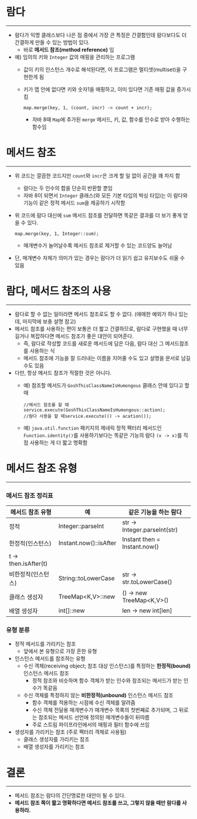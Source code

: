 # 람다

---

- 람다가 익명 클래스보다 나은 점 중에서 가장 큰 특징은 간결함인데 람다보다도 더 간결하게 만들 수 있는 방법이 있다.
    - 바로 **메서드 참조(method reference)** 임
- 예) 임의의 키와 `Integer` 값의 매핑을 관리하는 프로그램
    - 값이 키의 인스턴스 개수로 해석된다면, 이 프로그램은 멀티셋(multiset)을 구현한게 됨
    - 키가 맵 안에 없다면 키와 숫자1을 매핑하고, 이미 있다면 기존 매핑 값을 증가시킴
        
        ```
        map.merge(key, 1, (count, incr) -> count + incr);
        ```
        
        - 자바 8때 `Map`에 추가된 `merge` 메서드, 키, 값, 함수를 인수로 받아 수행하는 함수임

# 메서드 참조

---

- 위 코드는 깔끔한 코드지만 `count`와 `incr`은 크게 할 일 없이 공간을 꽤 차지 함
    - 람다는 두 인수의 합을 단순히 반환할 뿐임
    - 자바 8이 되면서 `Integer` 클래스(와 모든 기본 타입의 박싱 타입)는 이 람다와 기능이 같은 정적 메서드 `sum`을 제공하기 시작함
- 위 코드에 람다 대신에 `sum` 메서드 참조를 전달하면 똑같은 결과를 더 보기 좋게 얻을 수 있다.
    
    ```
    map.merge(key, 1, Integer::sum);
    ```
    
    - 매개변수가 늘어날수록 메서드 참조로 제거할 수 있는 코드양도 늘어남
- 단, 매개변수 자체가 의미가 있는 경우는 람다가 더 읽기 쉽고 유지보수도 쉬울 수 있음

# 람다, 메서드 참조의 사용

---

- 람다로 할 수 없는 일이라면 메서드 참조로도 할 수 없다. (애매한 예외가 하나 있는데, 마지막에 보충 설명 참고)
- 메서드 참조를 사용하는 편이 보통은 더 짧고 간결하므로, 람다로 구현했을 때 너무 길거나 복잡하다면 메서드 참조가 좋은 대안이 되어준다.
    - 즉, 람다로 작성할 코드를 새로운 메서드에 담은 다음, 람다 대신 그 메서드참조를 사용하는 식
    - 메서드 참조에 기능을 잘 드러내는 이름을 지어줄 수도 있고 설명을 문서로 남길 수도 있음
- 다만, 항상 메서드 참조가 적절한 것은 아니다.
    - 예) 참조할 메서드가 `GoshThisClassNameIsHumongous` 클래스 안에 있다고 할 때
        
        ```less
        //메서드 참조를 할 때service.execute(GoshThisClassNameIsHumongous::action);
        //람다 사용을 할 때service.execute(() -> acation());
        ```
        
    - 예) `java.util.function` 패키지의 제네릭 정적 팩터리 메서드인 `Function.identity()`를 사용하기보다는 똑같은 기능의 람다 `(x -> x)`를 직접 사용하는 게 더 짧고 명확함

# 메서드 참조 유형

---

### 메서드 참조 정리표

| 메서드 참조 유형 | 예 | 같은 기능을 하는 람다 |
| --- | --- | --- |
| 정적 | Integer::parseInt | str -> Integer.parseInt(str) |
| 한정적(인스턴스) | Instant.now()::isAfter | Instant then = Instant.now()
t -> then.isAfter(t) |
| 비한정적(인스턴스) | String::toLowerCase | str -> str.toLowerCase() |
| 클래스 생성자 | TreeMap<K,V>::new | () -> new TreeMap<K,V>() |
| 배열 생성자 | int[]::new | len -> new int[len] |

### 유형 분류

- 정적 메서드를 가리키는 참조
    - 앞에서 본 유형으로 가장 흔한 유형
- 인스턴스 메서드를 참조하는 유형
    - 수신 객체(receiving object; 참조 대상 인스턴스)를 특정하는 **한정적(bound)** 인스턴스 메서드 참조
        - 정적 참조와 비슷하며 함수 객체가 받는 인수와 참조되는 메서드가 받는 인수가 똑같음
    - 수신 객체를 특정하지 않는 **비한정적(unbound)** 인스턴스 메서드 참조
        - 함수 객체를 적용하는 시점에 수신 객체를 알려줌
        - 수신 객체 전달용 매개변수가 매개변수 목록의 첫번째로 추가되며, 그 뒤로는 참조되는 메서드 선언에 정의된 매개변수들이 뒤따름
        - 주로 스트림 파이프라인에서의 매핑과 필터 함수에 쓰임
- 생성자를 가리키는 참조 (주로 팩터리 객체로 사용됨)
    - 클래스 생성자를 가리키는 참조
    - 배열 생성자를 가리키는 참조

# 결론

---

- 메서드 참조는 람다의 간단명료한 대안이 될 수 있다.
- **메서드 참조 쪽이 짧고 명확하다면 메서드 참조를 쓰고, 그렇지 않을 때만 람다를 사용하라.**
